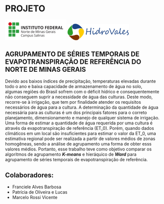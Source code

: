 # PROJETO
<img src="https://github.com/Hidrovales/Balanco_Hidrico/blob/main/Figuras/salinas_horizontal_jpg.jpg?raw=true" width="200"/>   <img src="https://github.com/Hidrovales/Balanco_Hidrico/blob/main/Figuras/COLORlogovertical.png?raw=true" width="200"/>
## AGRUPAMENTO DE SÉRIES TEMPORAIS DE EVAPOTRANSPIRAÇÃO DE REFERÊNCIA DO NORTE DE MINAS GERAIS
Devido aos baixos índices de precipitação, temperaturas elevadas durante todo o ano e baixa capacidade de armazenamento de água no solo, algumas regiões do Brasil sofrem com o déficit hídrico e consequentemente não conseguem suprir a necessidade de água das culturas. Deste modo, recorre-se à irrigação, que tem por finalidade atender os requisitos necessários de água para a cultura. A determinação da quantidade de água necessária para as culturas é um dos principais fatores para o correto planejamento, dimensionamento e manejo de qualquer sistema de irrigação. Uma forma de estimar a quantidade de água requerida por uma cultura é através da evapotranspiração de referência (ET_0). Porém, quando dados climáticos em um local são insuficientes para estimar o valor da ET_0, uma estimativa regional pode ser realizada a partir de valores médios de zonas homogêneas, sendo a análise de agrupamento uma forma de obter esss valores médios. Portanto, esse trabalho teve como objetivo comparar os algoritmos de agrupamento ***K-means*** e hieráquico de ***Ward*** para agrupamento de séries temporais de evapotranspiração de referência.

## Colaboradores:

- Franciele Alves Barbosa
- Patrícia de Oliveira e Lucas
- Marcelo Rossi Vicente
